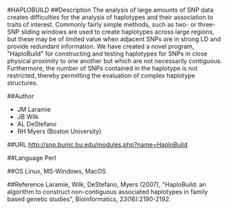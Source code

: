 #HAPLOBUILD
##Description
The analysis of large amounts of SNP data creates difficulties for the analysis of haplotypes and their association to traits of interest. Commonly fairly simple methods, such as two- or three-SNP sliding windows are used to create haplotypes across large regions, but these may be of limited value when adjacent SNPs are in strong LD and provide redundant information. We have created a novel program, "HaploBuild" for constructing and testing haplotypes for SNPs in close physical proximity to one another but which are not necessarily contiguous. Furthermore, the number of SNPs contained in the haplotype is not restricted, thereby permitting the evaluation of complex haplotype structures.

##Author
* JM Laramie
* JB Wilk
* AL DeStefano
* RH Myers (Boston University)

##URL
http://snp.bumc.bu.edu/modules.php?name=HaploBuild

##Language
Perl

##OS
Linux, MS-Windows, MacOS

##Reference
Laramie, Wilk, DeStefano, Myers (2007), "HaploBuild: an algorithm to construct non-contiguous associated haplotypes in family based genetic studies", Bioinformatics, 23(16):2190-2192.

